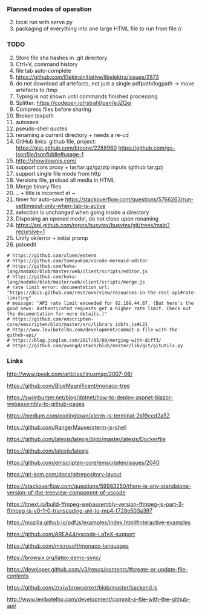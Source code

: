 ### Planned modes of operation
2. local run with serve.py
3. packaging of everything into one large HTML file to run from file://

### TODO
2. Store file sha hashes in .git directory
8. Ctrl+V, command history
10. file tab auto-complete
11. https://github.com/ElektraInitiative/libelektra/issues/2873
13. do not download all artefacts, not just a single pdfpath/logpath -> move artefacts to /tmp
14. Typing is not shown until commands finished processing
15. Splitter: https://codepen.io/rstrahl/pen/eJZQej
16. Compress files before sharing
5. Broken texpath
6. autosave
8. pseudo-shell quotes
9. renaming a current directory + needs a re-cd
4. GitHub links: github file, project: https://gist.github.com/btoone/2288960 https://github.com/go-jsonfile/jsonfiddle#usage-1
17. http://showdownjs.com/
18. support cors proxy + tar/tar.gz/gz/zip inputs (github tar.gz)
19. support single file mode from http
21. Versions file, preload all media in HTML
22. Merge binary files
23. .. + title is incorrect at ~
24. timer for auto-save https://stackoverflow.com/questions/5766263/run-settimeout-only-when-tab-is-active
26. selection is unchanged when going inside a directory
27. Disposing an opened model, do not close upon renaming
28. https://api.github.com/repos/busytex/busytex/git/trees/main?recursive=1
29. Unify ok/error + initial promp
30. pstoedit

```shell
# https://github.com/xloem/emterm
# https://github.com/tomoyukim/vscode-mermaid-editor
# https://github.com/koka-lang/madoko/blob/master/web/client/scripts/editor.js
# https://github.com/koka-lang/madoko/blob/master/web/client/scripts/merge.js
# rate limit error: documentation_url: "https://docs.github.com/rest/overview/resources-in-the-rest-api#rate-limiting"
# message: "API rate limit exceeded for 92.169.44.67. (But here's the good news: Authenticated requests get a higher rate limit. Check out the documentation for more details.)"
# https://github.com/emscripten-core/emscripten/blob/master/src/library_idbfs.js#L21
# http://www.levibotelho.com/development/commit-a-file-with-the-github-api/
# https://blog.jcoglan.com/2017/05/08/merging-with-diff3/
# https://github.com/ywangd/stash/blob/master/lib/git/gitutils.py
```

### Links

http://www.jpeek.com/articles/linuxmag/2007-06/

https://github.com/BlueMagnificent/monaco-tree

https://swimburger.net/blog/dotnet/how-to-deploy-aspnet-blazor-webassembly-to-github-pages

https://medium.com/codingtown/xterm-js-terminal-2b19ccd2a52

https://github.com/RangerMauve/xterm-js-shell

https://github.com/latexjs/latexjs/blob/master/latexjs/Dockerfile

https://github.com/latexjs/latexjs

https://github.com/emscripten-core/emscripten/issues/2040

https://git-scm.com/docs/gitrepository-layout

https://stackoverflow.com/questions/59983250/there-is-any-standalone-version-of-the-treeview-component-of-vscode

https://itnext.io/build-ffmpeg-webassembly-version-ffmpeg-js-part-3-ffmpeg-js-v0-1-0-transcoding-avi-to-mp4-f729e503a397

https://mozilla.github.io/pdf.js/examples/index.html#interactive-examples

https://github.com/AREA44/vscode-LaTeX-support

https://github.com/microsoft/monaco-languages

https://browsix.org/latex-demo-sync/

https://developer.github.com/v3/repos/contents/#create-or-update-file-contents

https://github.com/zrxiv/browserext/blob/master/backend.js

http://www.levibotelho.com/development/commit-a-file-with-the-github-api/
